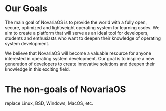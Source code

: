 # Our Goals
The main goal of NovariaOS is to provide the world with a fully open, secure, optimized and lightweight operating system for learning osdev. We aim to create a platform that will serve as an ideal tool for developers, students and enthusiasts who want to deepen their knowledge of operating system development.

We believe that NovariaOS will become a valuable resource for anyone interested in operating system development. Our goal is to inspire a new generation of developers to create innovative solutions and deepen their knowledge in this exciting field.

# The non-goals of NovariaOS
replace Linux, BSD, Windows, MacOS, etc.
